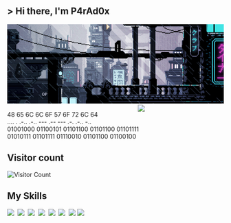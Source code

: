 ## **> Hi there, I'm P4rAd0x**

![](https://github.com/IlP4rAd0xlI/IlP4rAd0xlI/blob/main/rainy_city.gif)
<img align='right' src='https://user-images.githubusercontent.com/5713670/87202985-820dcb80-c2b6-11ea-9f56-7ec461c497c3.gif' width='200'>

48 65 6C 6C 6F  57 6F 72 6C 64  
.... . .-.. .-.. ---    .-- --- .-. .-.. -..  
01001000 01100101 01101100 01101100 01101111  
01010111 01101111 01110010 01101100 01100100  

## Visitor count  
![Visitor Count](https://profile-counter.glitch.me/IlP4rAd0xlI/count.svg)


## My Skills

<img src="https://img.shields.io/badge/JavaScript-F7DF1E?logo=javascript&logoColor=000"> 
<img src="https://img.shields.io/badge/CSS-1572B6?logo=css3&logoColor=fff"> 
<img src="https://img.shields.io/badge/HTML-%23E34F26.svg?logo=html5&logoColor=white"> 
<img src="https://img.shields.io/badge/Python-3776AB?logo=python&logoColor=fff"> 
<img src="https://img.shields.io/badge/Bootstrap-7952B3?logo=bootstrap&logoColor=fff"> 
<img src="https://img.shields.io/badge/MariaDB-003545?logo=mariadb&logoColor=white"> 
<img src="https://img.shields.io/badge/Bash-4EAA25?logo=gnubash&logoColor=fff">
<img src="https://img.shields.io/badge/Unity-%23000000.svg?logo=unity&logoColor=white">  


<!--
**IlP4rAd0xlI/IlP4rAd0xlI** is a ✨ _special_ ✨ repository because its `README.md` (this file) appears on your GitHub profile.

Here are some ideas to get you started:

- 🔭 I’m currently working on ...
- 🌱 I’m currently learning ...
- 👯 I’m looking to collaborate on ...
- 🤔 I’m looking for help with ...
- 💬 Ask me about ...
- 📫 How to reach me: ...
- 😄 Pronouns: ...
- ⚡ Fun fact: ...
-->
